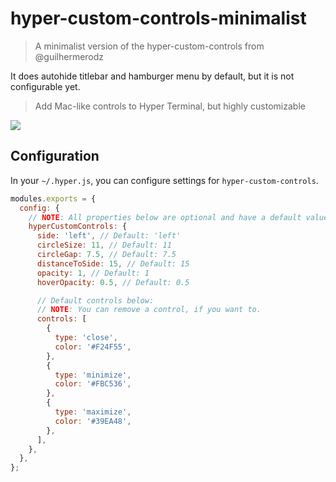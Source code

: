 # hyper-custom-controls-minimalist

> A minimalist version of the hyper-custom-controls from @guilhermerodz

It does autohide titlebar and hamburger menu by default, but it is not configurable yet.

> Add Mac-like controls to Hyper Terminal, but highly customizable

![](https://raw.githubusercontent.com/guilhermerodz/hyper-custom-controls/master/media/result.png)

## Configuration

In your `~/.hyper.js`, you can configure settings for `hyper-custom-controls`.

```js
modules.exports = {
  config: {
    // NOTE: All properties below are optional and have a default value.
    hyperCustomControls: {
      side: 'left', // Default: 'left'
      circleSize: 11, // Default: 11
      circleGap: 7.5, // Default: 7.5
      distanceToSide: 15, // Default: 15
      opacity: 1, // Default: 1
      hoverOpacity: 0.5, // Default: 0.5

      // Default controls below:
      // NOTE: You can remove a control, if you want to.
      controls: [
        {
          type: 'close',
          color: '#F24F55',
        },
        {
          type: 'minimize',
          color: '#FBC536',
        },
        {
          type: 'maximize',
          color: '#39EA48',
        },
      ],
    },
  },
};
```

